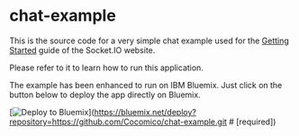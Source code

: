 # chat-example

This is the source code for a very simple chat example used for
the [Getting Started](http://socket.io/get-started/chat/) guide
of the Socket.IO website.

Please refer to it to learn how to run this application.

The example has been enhanced to run on IBM Bluemix. Just click on the button
below to deploy the app directly on Bluemix.

[![Deploy to Bluemix](https://bluemix.net/deploy/button.png)](https://bluemix.net/deploy?repository=https://github.com/Cocomico/chat-example.git # [required])
